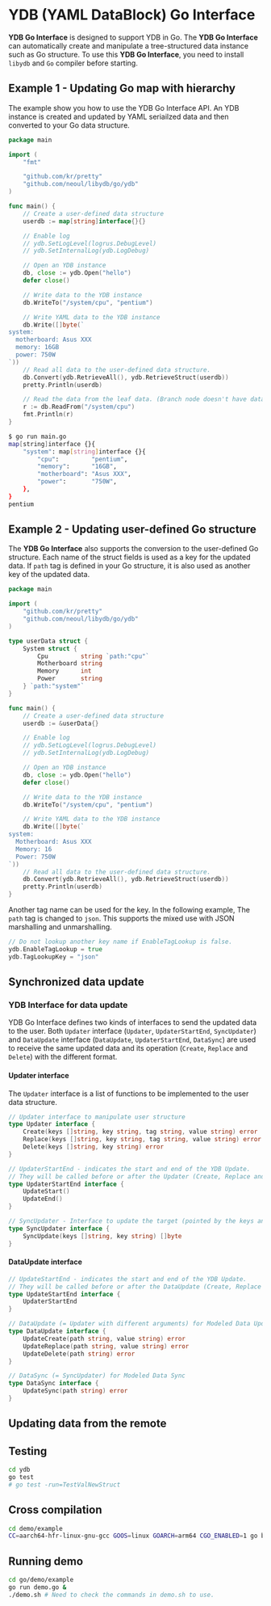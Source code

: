 # YDB (YAML DataBlock) Go Interface

**YDB Go Interface** is designed to support YDB in Go. The **YDB Go Interface** can automatically create and manipulate a tree-structured data instance such as Go structure. To use this **YDB Go Interface**, you need to install `libydb` and `Go` compiler before starting.

## Example 1 - Updating Go map with hierarchy

The example show you how to use the YDB Go Interface API. An YDB instance is created and updated by YAML seriailzed data and then converted to your Go data structure.

```go
package main

import (
    "fmt"

    "github.com/kr/pretty"
    "github.com/neoul/libydb/go/ydb"
)

func main() {
    // Create a user-defined data structure
    userdb := map[string]interface{}{}

    // Enable log
    // ydb.SetLogLevel(logrus.DebugLevel)
    // ydb.SetInternalLog(ydb.LogDebug)

    // Open an YDB instance
    db, close := ydb.Open("hello")
    defer close()

    // Write data to the YDB instance
    db.WriteTo("/system/cpu", "pentium")

    // Write YAML data to the YDB instance
    db.Write([]byte(`
system:
  motherboard: Asus XXX
  memory: 16GB
  power: 750W
`))
    // Read all data to the user-defined data structure.
    db.Convert(ydb.RetrieveAll(), ydb.RetrieveStruct(userdb))
    pretty.Println(userdb)

    // Read the data from the leaf data. (Branch node doesn't have data.)
    r := db.ReadFrom("/system/cpu")
    fmt.Println(r)
}

```

```bash
$ go run main.go
map[string]interface {}{
    "system": map[string]interface {}{
        "cpu":         "pentium",
        "memory":      "16GB",
        "motherboard": "Asus XXX",
        "power":       "750W",
    },
}
pentium
```

## Example 2 - Updating user-defined Go structure

The **YDB Go Interface** also supports the conversion to the user-defined Go structure. Each name of the struct fields is used as a key for the updated data. If `path` tag is defined in your Go structure, it is also used as another key of the updated data.

```go
package main

import (
    "github.com/kr/pretty"
    "github.com/neoul/libydb/go/ydb"
)

type userData struct {
    System struct {
        Cpu         string `path:"cpu"`
        Motherboard string
        Memory      int
        Power       string
    } `path:"system"`
}

func main() {
    // Create a user-defined data structure
    userdb := &userData{}

    // Enable log
    // ydb.SetLogLevel(logrus.DebugLevel)
    // ydb.SetInternalLog(ydb.LogDebug)

    // Open an YDB instance
    db, close := ydb.Open("hello")
    defer close()

    // Write data to the YDB instance
    db.WriteTo("/system/cpu", "pentium")

    // Write YAML data to the YDB instance
    db.Write([]byte(`
system:
  Motherboard: Asus XXX
  Memory: 16
  Power: 750W
`))
    // Read all data to the user-defined data structure.
    db.Convert(ydb.RetrieveAll(), ydb.RetrieveStruct(userdb))
    pretty.Println(userdb)
}
```

Another tag name can be used for the key. In the following example, The `path` tag is changed to `json`. This supports the mixed use with JSON marshalling and unmarshalling.

```go
// Do not lookup another key name if EnableTagLookup is false.
ydb.EnableTagLookup = true
ydb.TagLookupKey = "json"
```

## Synchronized data update

### YDB Interface for data update

YDB Go Interface defines two kinds of interfaces to send the updated data to the user. Both `Updater` interface (`Updater`, `UpdaterStartEnd`, `SyncUpdater`) and `DataUpdate` interface (`DataUpdate`, `UpdaterStartEnd`, `DataSync`) are used to receive the same updated data and its operation (`Create`, `Replace` and `Delete`) with the different format.

#### Updater interface

The `Updater` interface is a list of functions to be implemented to the user data structure.

```go
// Updater interface to manipulate user structure
type Updater interface {
    Create(keys []string, key string, tag string, value string) error
    Replace(keys []string, key string, tag string, value string) error
    Delete(keys []string, key string) error
}

// UpdaterStartEnd - indicates the start and end of the YDB Update.
// They will be called before or after the Updater (Create, Replace and Delete) execution.
type UpdaterStartEnd interface {
    UpdateStart()
    UpdateEnd()
}

// SyncUpdater - Interface to update the target (pointed by the keys and key) data node upon sync request.
type SyncUpdater interface {
    SyncUpdate(keys []string, key string) []byte
}
```

#### DataUpdate interface

```go
// UpdateStartEnd - indicates the start and end of the YDB Update.
// They will be called before or after the DataUpdate (Create, Replace and Delete) execution.
type UpdateStartEnd interface {
    UpdaterStartEnd
}

// DataUpdate (= Updater with different arguments) for Modeled Data Update
type DataUpdate interface {
    UpdateCreate(path string, value string) error
    UpdateReplace(path string, value string) error
    UpdateDelete(path string) error
}

// DataSync (= SyncUpdater) for Modeled Data Sync
type DataSync interface {
    UpdateSync(path string) error
}
```


## Updating data from the remote

## Testing

```bash
cd ydb
go test
# go test -run=TestValNewStruct
```

## Cross compilation

```bash
cd demo/example
CC=aarch64-hfr-linux-gnu-gcc GOOS=linux GOARCH=arm64 CGO_ENABLED=1 go build demo.go
```

## Running demo

```bash
cd go/demo/example
go run demo.go &
./demo.sh # Need to check the commands in demo.sh to use.
```

